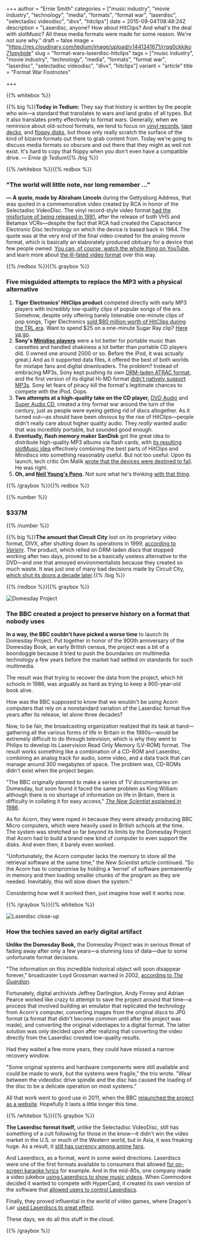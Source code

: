 +++
author = "Ernie Smith"
categories = ["music industry", "movie industry", "technology", "media", "formats", "format war", "laserdisc", "selectadisc videodisc", "divx", "hitclips"]
date = 2015-09-04T08:48:24Z
description = "Laserdisc, anyone? How about HitClips? And what's the deal with slotMusic? All these media formats were made for some reason. We're not sure why."
draft = false
image = "https://res.cloudinary.com/tedium/image/upload/v1441341671/rrqg0ckkiko71opybjde"
slug = "format-wars-laserdisc-hitclips"
tags = ["music industry", "movie industry", "technology", "media", "formats", "format war", "laserdisc", "selectadisc videodisc", "divx", "hitclips"]
variant = "article"
title = "Format War Footnotes"

+++

{{% whitebox %}}

{{% big %}}**Today in Tedium:** They say that history is written by the people who win—a standard that translates to wars and land grabs of all types. But it also translates pretty effectively to format wars. Generally, when we reminisce about old-school formats, we tend to focus on [vinyl records](http://tedium.co/2015/04/16/soundalike-records-walk-on-the-vinyl-side/), [tape decks](http://tedium.co/2015/08/20/magnetic-tape-revival/), and [floppy disks](http://tedium.co/2015/02/05/office-supply-stores-seventh-circle-of-hell/#fiveoutdatedtechnologyproductsthatofficedepotandstaplesstillsell), but those only really scratch the surface of the kind of bizarre formats out there to grab content from. Today we're going to discuss media formats so obscure and out there that they might as well not exist. It's hard to copy that floppy when you don't even have a compatible drive. *— Ernie @ Tedium*{{% /big %}}

{{% /whitebox %}}{{% redbox %}}


### "The world will little note, nor long remember …"


**— A quote, made by Abraham Lincoln** during the Gettysburg Address, that was quoted in a commemorative video created by RCA in honor of the Selectadisc VideoDisc. The vinyl record-style video format [had the misfortune of being released in 1981](http://www.wired.com/2012/03/march-22-1981-rca-selectavision-spins-briefly-into-stores/), after the release of both VHS and Betamax VCRs—despite the fact that RCA had created the Capacitance Electronic Disc technology on which the device is based back in 1964. The quote was at the very end of the final video created for the analog movie format, which is basically an elaborately produced obituary for a device that few people owned. [You can, of course, watch the whole thing on YouTube](https://www.youtube.com/watch?v=wIT7sStctbA&list=PLYGuWwHNhjzNG4TdBL__612wxMNTbrtPJ), and learn more about [the ill-fated video format](http://cedmagic.com/selectavision.html) over this way.

{{% /redbox %}}{{% graybox %}}

### Five misguided attempts to replace the MP3 with a physical alternative

1. **Tiger Electronics' HitClips product** competed directly with early MP3 players with incredibly low-quality clips of popular songs of the era. Somehow, despite only offering barely listenable one-minute clips of pop songs, Tiger Electronics [sold $80 million worth of HitClips during the TRL era](http://www.stereophile.com/news/11335/#I6ljJuJKAOFiMLcv.97). Want to spend $25 on a one-minute Sugar Ray clip? [Here ya go](http://amzn.to/1UpMapd).
2. **Sony's [Minidisc players](http://amzn.to/1EDQmuP)** were a lot better for portable music than cassettes and handled shakiness a lot better than portable CD players did. (I owned one around 2000 or so. Before the iPod, it was actually great.) And as it supported data files, it offered the best of both worlds for mixtape fans and digital downloaders. The problem? Instead of embracing MP3s, Sony kept pushing its own [DRM-laden ATRAC format](https://www.techdirt.com/articles/20070830/094137.shtml), and the first version of its digital Hi-MD format [didn't natively support MP3s](http://www.pocket-lint.com/review/67777-walkman-hi-md-mz-nh700-mp3-audio). Sony let fears of piracy kill the format's legitimate chances to compete with the iPod. Oops.
3. **Two attempts at a high-quality take on the CD player,** [DVD Audio](http://amzn.to/1POcP8A) and [Super Audio CD](http://amzn.to/1UpZk5G), created a tiny format war around the turn of the century, just as people were eyeing getting rid of discs altogether. As it turned out—as should have been obvious by the rise of HitClips—people didn't really care about higher quality audio. They *really* wanted audio that was incredibly portable, but sounded good enough.
4. **Eventually, flash memory maker SanDisk** got the great idea to distribute high-quality MP3 albums via flash cards, with [its resulting slotMusic idea](http://amzn.to/1INnzyI) effectively combining the best parts of HitClips and Minidiscs into something reasonably useful. But not too useful: Upon its launch, tech critic Om Malik [wrote that the devices were destined to fail](https://gigaom.com/2008/09/21/sandisk-slotmusic-cards-are-destined-to-fail/). He was right.
5. **Oh, and [Neil Young's Pono](http://amzn.to/1L7VYKl).** Not sure what he's thinking [with that thing](https://www.yahoo.com/tech/it-was-one-of-kickstarters-most-successful-109496883039.html).

{{% /graybox %}}{{% redbox %}}

{{% number %}}
### $337M
{{% /number %}}

{{% big %}}**The amount that Circuit City** lost on its proprietary video format, DIVX, after shutting down its operations in 1999, [according to *Variety*](http://variety.com/1999/digital/news/divx-hits-stop-button-1117503172/). The product, which relied on DRM-laden discs that stopped working after two days, proved to be a basically useless alternative to the DVD—and one that annoyed environmentalists because they created so much waste. It was just one of many bad decisions made by Circuit City, [which shut its doors a decade later](http://www.nydailynews.com/news/money/circuit-city-closes-doors-good-article-1.368854).{{% /big %}}

{{% /redbox %}}{{% graybox %}}

![Domesday Project](https://res.cloudinary.com/tedium/image/upload/v1441341929/fadevhclb0upufzpdwhg.jpg)

### The BBC created a project to preserve history on a format that nobody uses

**In a way, the BBC couldn't have picked a worse time** to launch its Domesday Project. Put together in honor of the 900th anniversary of the Domesday Book, an early British census, the project was a bit of a boondoggle because it tried to push the boundaries on multimedia technology a few years before the market had settled on standards for such multimedia.

The result was that trying to recover the data from the project, which hit schools in 1986, was arguably as hard as trying to keep a 900-year-old book alive.

How was the BBC supposed to know that we wouldn't be using Acorn computers that rely on a nonstandard variation of the Laserdisc format five years after its release, let alone three decades?

Now, to be fair, the broadcasting organization realized that its task at hand—gathering all the various forms of life in Britain in the 1980s—would be extremely difficult to do through television, which is why they went to Philips to develop its Laservision Read Only Memory (LV-ROM) format. The result works something like a combination of a CD-ROM and Laserdisc, combining an analog track for audio, some video, and a data track that can manage around 300 megabytes of space. The problem was, CD-ROMs didn't exist when the project began.

"The BBC originally planned to make a series of TV documentaries on Domesday, but soon found it faced the same problem as King William: although there is no shortage of information on life in Britain, there is difficulty in collating it for easy access," [*The New Scientist* explained in 1986](https://books.google.com/books?id=Dzu3bSDHZIYC&pg=PA26&lpg=PA26&dq=%22LaserVision+Read-Only+Memory&source=bl&ots=Tv1L4kdeT1&sig=Q5wQZmRF0waYCCaroz-EN0i2WZI&hl=en&sa=X&ved=0CCwQ6AEwA2oVChMIvuujnZ3ZxwIVSV4eCh3_dA1C#v=onepage&q=%22LaserVision%20Read-Only%20Memory&f=false).

As for Acorn, they were roped in because they were already producing BBC Micro computers, which were heavily used in British schools at the time. The system was stretched so far beyond its limits by the Domesday Project that Acorn had to build a brand new kind of computer to even support the disks. And even then, it barely even worked.

"Unfortunately, the Acorn computer lacks the memory to store all the retrieval software at the same time," the *New Scientist* article continued. "So the Acorn has to compromise by holding a 'kernel' of software permanently in memory and then loading smaller chunks of the program as they are needed. Inevitably, this will slow down the system."

Considering how well it worked then, just imagine how well it works now. 

{{% /graybox %}}{{% whitebox %}}

![Laserdisc close-up](https://res.cloudinary.com/tedium/image/upload/v1441342063/cxyyzxcmk1q73bffs9qw.jpg)

### How the techies saved an early digital artifact

**Unlike the Domesday Book,** the Domesday Project was in serious threat of fading away after only a few years—a stunning loss of data—due to some unfortunate format decisions.

"The information on this incredible historical object will soon disappear forever," broadcaster Loyd Grossman warned in 2002, [according to *The Guardian*](http://www.theguardian.com/uk/2002/mar/03/research.elearning).

Fortunately, digital archivists Jeffrey Darlington, Andy Finney and Adrian Pearce worked like crazy to attempt to save the project around that time—a process that involved building an emulator that replicated the technology from Acorn's computer, converting images from the original discs to JPG format (a format that didn't become common until after the project was made), and converting the original videotapes to a digital format. The latter solution was only decided upon after realizing that converting the video directly from the Laserdisc created low-quality results.

Had they waited a few more years, they could have missed a narrow recovery window.

"Some original systems and hardware components were still available and could be made to work, but the systems were fragile," the trio wrote. "Wear between the videodisc drive spindle and the disc has caused the loading of the disc to be a delicate operation on most systems."

All that work went to good use in 2011, when the BBC [relaunched the project as a website](http://www.bbc.co.uk/history/domesday). Hopefully it lasts a little longer this time.

{{% /whitebox %}}{{% graybox %}}

**The Laserdisc format itself,** unlike the Selectadisc VideoDisc, still has something of a cult following for those in the know—it didn't win the video market in the U.S. or much of the Western world, but in Asia, it was freaking huge. As a result, it [still has currency among anime fans](http://analoghousou.com/2012/02/04/the-joy-of-laserdiscs/).

And Laserdiscs, as a format, went in some weird directions. Laserdiscs were one of the first formats available to consumers that allowed [for on-screen karaoke lyrics](http://www.livinglanguage.com/blog/2012/02/23/karaoke-a-brief-history-of-the-sing-along/) for example. And in the mid-80s, one company made a video jukebox [using Laserdiscs to show music videos](https://www.youtube.com/watch?v=cb6xn5xkleA). When Commodore decided it wanted to compete with HyperCard, it created its own version of the software that [allowed users to control Laserdiscs](https://www.youtube.com/watch?v=u7KIZQzYSls). 

Finally, they proved influential in the world of video games, where Dragon's Lair [used Laserdiscs to great effect](http://www.arcade-museum.com/game_detail.php?game_id=7647).

These days, we do all this stuff in the cloud.

{{% /graybox %}}